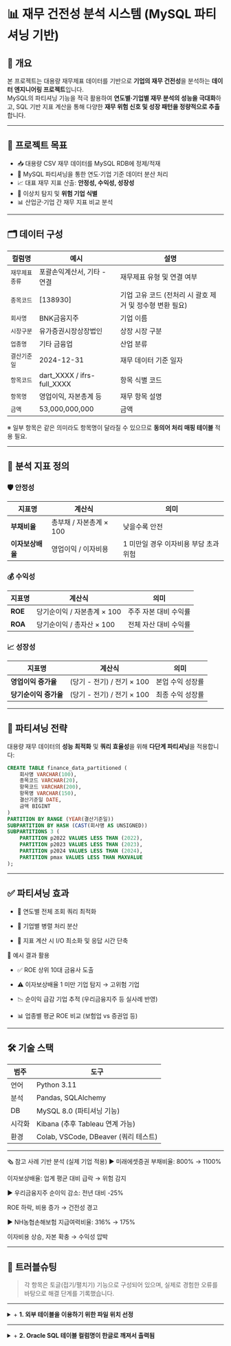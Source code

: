# 📊 재무 건전성 분석 시스템 (MySQL 파티셔닝 기반)

## 🧾 개요

본 프로젝트는 대용량 재무제표 데이터를 기반으로 **기업의 재무 건전성**을 분석하는 **데이터 엔지니어링 프로젝트**입니다.  
MySQL의 파티셔닝 기능을 적극 활용하여 **연도별·기업별 재무 분석의 성능을 극대화**하고, SQL 기반 지표 계산을 통해 다양한 **재무 위험 신호 및 성장 패턴을 정량적으로 추출**합니다.

---

## 🎯 프로젝트 목표

- 📥 대용량 CSV 재무 데이터를 MySQL RDB에 정제/적재
- 🔀 MySQL 파티셔닝을 통한 연도·기업 기준 데이터 분산 처리
- 📈 대표 재무 지표 산출: **안정성, 수익성, 성장성**
- 🔎 이상치 탐지 및 **위험 기업 식별**
- 📊 산업군·기업 간 재무 지표 비교 분석

---

## 🗂 데이터 구성

| 컬럼명 | 예시 | 설명 |
|--------|------|------|
| `재무제표종류` | 포괄손익계산서, 기타 - 연결 | 재무제표 유형 및 연결 여부 |
| `종목코드` | [138930] | 기업 고유 코드 (전처리 시 괄호 제거 및 정수형 변환 필요) |
| `회사명` | BNK금융지주 | 기업 이름 |
| `시장구분` | 유가증권시장상장법인 | 상장 시장 구분 |
| `업종명` | 기타 금융업 | 산업 분류 |
| `결산기준일` | 2024-12-31 | 재무 데이터 기준 일자 |
| `항목코드` | dart_XXXX / ifrs-full_XXXX | 항목 식별 코드 |
| `항목명` | 영업이익, 자본총계 등 | 재무 항목 설명 |
| `금액` | 53,000,000,000 | 금액 |

※ 일부 항목은 같은 의미라도 항목명이 달라질 수 있으므로 **동의어 처리 매핑 테이블** 적용 필요.

---

## 📐 분석 지표 정의

### 🛡 안정성

| 지표명 | 계산식 | 의미 |
|--------|--------|------|
| **부채비율** | 총부채 / 자본총계 × 100 | 낮을수록 안전 |
| **이자보상배율** | 영업이익 / 이자비용 | 1 미만일 경우 이자비용 부담 초과 위험 |

### 💰 수익성

| 지표명 | 계산식 | 의미 |
|--------|--------|------|
| **ROE** | 당기순이익 / 자본총계 × 100 | 주주 자본 대비 수익률 |
| **ROA** | 당기순이익 / 총자산 × 100 | 전체 자산 대비 수익률 |

### 📈 성장성

| 지표명 | 계산식 | 의미 |
|--------|--------|------|
| **영업이익 증가율** | (당기 - 전기) / 전기 × 100 | 본업 수익 성장률 |
| **당기순이익 증가율** | (당기 - 전기) / 전기 × 100 | 최종 수익 성장률 |

---

## 🧩 파티셔닝 전략

대용량 재무 데이터의 **성능 최적화** 및 **쿼리 효율성**을 위해 **다단계 파티셔닝**을 적용합니다:

```sql
CREATE TABLE finance_data_partitioned (
    회사명 VARCHAR(100),
    종목코드 VARCHAR(20),
    항목코드 VARCHAR(200),
    항목명 VARCHAR(150),
    결산기준일 DATE,
    금액 BIGINT
)
PARTITION BY RANGE (YEAR(결산기준일))
SUBPARTITION BY HASH (CAST(회사명 AS UNSIGNED))
SUBPARTITIONS 3 (
    PARTITION p2022 VALUES LESS THAN (2022),
    PARTITION p2023 VALUES LESS THAN (2023),
    PARTITION p2024 VALUES LESS THAN (2024),
    PARTITION pmax VALUES LESS THAN MAXVALUE
);
```
---

## ✅ 파티셔닝 효과
- 📆 연도별 전체 조회 쿼리 최적화

- 🏢 기업별 병렬 처리 분산

- 🧮 지표 계산 시 I/O 최소화 및 응답 시간 단축

🧪 예시 결과 활용
- ✅ ROE 상위 10대 금융사 도출

- ⚠️ 이자보상배율 1 미만 기업 탐지 → 고위험 기업

- 📉 순이익 급감 기업 추적 (우리금융지주 등 실사례 반영)

- 📊 업종별 평균 ROE 비교 (보험업 vs 증권업 등)
---

## 🛠 기술 스택
| 범주  | 도구                              |
| --- | ------------------------------- |
| 언어  | Python 3.11                     |
| 분석  | Pandas, SQLAlchemy              |
| DB  | MySQL 8.0 (파티셔닝 기능)             |
| 시각화 | Kibana (추후 Tableau 연계 가능)       |
| 환경  | Colab, VSCode, DBeaver (쿼리 테스트) |

---

🗞 참고 사례 기반 분석 (실제 기업 적용)
▶ 미래에셋증권
부채비율: 800% → 1100%

이자보상배율: 업계 평균 대비 급락 → 위험 감지

▶ 우리금융지주
순이익 감소: 전년 대비 -25%

ROE 하락, 비용 증가 → 건전성 경고

▶ NH농협손해보험
지급여력비율: 316% → 175%

이자비용 상승, 자본 확충 → 수익성 압박

---

## 🧯 트러블슈팅

> 각 항목은 토글(접기/펼치기) 기능으로 구성되어 있으며, 실제로 경험한 오류를 바탕으로 해결 단계를 기록했습니다.  

---

<details>
<summary>+ <strong>1. 외부 테이블을 이용하기 위한 파일 위치 선정</strong></summary>

```
📌 요약  
Oracle에서 외부 테이블을 통해 CSV를 로드하려 했지만, 로그 파일 경로 문제로 실행 실패
```

```sql
🔴 에러 내용
SQL Error [29913] [99999]: ORA-29913: error in executing ODCIEXTTABLEOPEN callout  
ORA-29400: data cartridge error  
error opening file /ce5/02.sql/csv/TEST_EXTERNAL_1887.log
```

```
📄 상세정보  
Oracle 외부 테이블 정의는 문제 없었으나, 로그 파일 저장 경로 권한 문제로 인해 실패 발생
```

```
⚠️ 영향  
CSV 파일 기반 외부 테이블 사용 불가
```

```
🛠 처리한 단계
1. DIRECTORY 객체 생성 (권한 허용된 경로로)
2. 외부 테이블 정의 시 `DEFAULT DIRECTORY` 명시
3. 로그/데이터 파일을 `/home/total` 로 이동하고 권한 부여
```

</details>

---

<details>
<summary>+ <strong>2. Oracle SQL 테이블 컬럼명이 한글로 깨져서 출력됨</strong></summary>

```
📌 요약  
Oracle SQL에서 `desc` 명령어 시 컬럼명이 `???`로 출력되는 문제 발생
```

```sql
SQL> desc total;
 ??????    VARCHAR2(100)
 ???       VARCHAR2(100)
```

```
📄 상세정보  
- Oracle 서버 문자셋은 `AL32UTF8`로 문제 없음  
- 클라이언트 환경변수(NLS_LANG)가 설정되지 않아 발생
```

```
⚠️ 영향  
컬럼 구조 파악이 불가능 → 쿼리 작성 어려움
```

```
🛠 처리한 단계  
```bash
export NLS_LANG=KOREAN_KOREA.AL32UTF8
```
→ SQL*Plus 재접속 후 컬럼명 정상 출력 확인
```

</details>

---

<details>
<summary>+ <strong>3. Oracle에서 파티셔닝 안됨</strong></summary>

```
📌 요약  
Oracle XE에서는 공식적으로 파티셔닝 기능 미지원
```

```
⚠️ 영향  
대용량 처리 불가 → 파티셔닝 목적 불충족
```

```
🛠 처리한 단계  
MySQL로 DBMS 전환 후 RANGE + SUBPARTITION 적용
```

</details>

---

<details>
<summary>+ <strong>4. 문자열 길이가 컬럼 정의보다 길기 때문에 발생하는 오류</strong></summary>

```
📌 요약  
항목코드 VARCHAR 길이보다 긴 데이터가 들어와 에러 발생
```

```sql
SQL Error [1406] [22001]: Data too long for column '항목코드'
```

```
⚠️ 영향  
데이터 INSERT 실패 → 분석 대상 누락
```

```
🛠 처리한 단계  
```sql
ALTER TABLE financial
MODIFY COLUMN 항목코드 VARCHAR(500);
```
```

</details>

---

<details>
<summary>+ <strong>5. RANGE 파티셔닝은 사용할 수 있는 컬럼 타입에 제한</strong></summary>

```
📌 요약  
RANGE 파티셔닝은 INT/DATE 등 일부 타입만 사용 가능
```

```
📄 상세정보  
TEXT, BLOB, FLOAT 등의 타입은 RANGE 파티션 불가  
→ 종목코드를 INT로 변환하거나, 결산일 기준 파티셔닝으로 변경
```

```
🛠 처리한 단계  
컬럼 타입 변경 → DATE 컬럼 기반 RANGE 파티셔닝으로 전환
```

</details>

---

<details>
<summary>+ <strong>6. Oracle - Tableau 연결 실패</strong></summary>

```
📌 요약  
Docker 내 Oracle과 Tableau 연결 시도 실패
```

```
📄 상세정보  
- Oracle 11g XE Docker 이미지 사용  
- NAT 포트포워딩 (1521) 및 리스너 정상  
- Tableau에서 ORA-12541 오류 지속 발생
```

```
⚠️ 영향  
Tableau 시각화 불가 → Kibana로 대체
```

```
🛠 처리한 단계  
- 리스너 상태 점검
- 포트포워딩, 방화벽 비활성화
- 연결 설정 반복 시도 (SID, 서비스명 등 조정)
```

```
📈 다음 단계  
- Oracle을 직접 설치하거나, VirtualBox 브리지 네트워크 사용 고려
```

</details>

---

<details>
<summary>+ <strong>7. MySQL 내에서 [] 처리 안 되는 문제</strong></summary>

```
📌 요약  
`[138930]` 형태로 저장된 종목코드가 MySQL에서 쿼리 인식 안됨
```

```
📄 상세정보  
- 대괄호 미제거로 필터 조건 불일치
- 숫자형 비교, 문자열 비교 모두 실패
```

```
🛠 처리한 단계  
```python
df['종목코드'] = df['종목코드'].apply(lambda x: str(x).replace('[', '').replace(']', '').strip())
```
→ 재업로드 후 검색 및 정렬 정상 작동
```

</details>

---

<details>
<summary>+ <strong>8. 항목코드 해석 문제</strong></summary>

```
📌 요약  
지표 산출에 필요한 항목명이 없어, 항목코드만으로 추출 어려움
```

```
📄 상세정보  
- CSV 및 DB에는 `항목명` 없이 `항목코드`만 존재  
- 항목코드 예: `ifrs-full_ProfitLoss`, `dart_Liabilities`
- 사람이 읽는 용도 아님 → 직접 필터링 불가능
```

```
⚠️ 영향  
- SQL 필터 조건 불명확 → 지표 정확성 저하  
- 자동화 및 유지보수 어려움
```

```
🛠 처리한 단계  
1. 714개 항목코드 수집  
2. 키워드 기반 LIKE 검색 적용  
3. 항목코드 → 지표 매핑 자동화
```

```
📈 다음 단계  
- 항목코드 ↔ 항목명 매핑 테이블 구축  
- 업종별 특수 항목 반영 및 ML 분류 모델 고려
```

</details>
